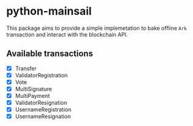 # python-mainsail

This package aims to provide a simple implemetation to bake offline `Ark`
transaction and interact with the blockchain API.

## Available transactions

* [x] Transfer
* [x] ValidatorRegistration
* [x] Vote
* [x] MultiSignature
* [x] MultiPayment
* [x] ValidatorResignation
* [x] UsernameRegistration
* [x] UsernameResignation
